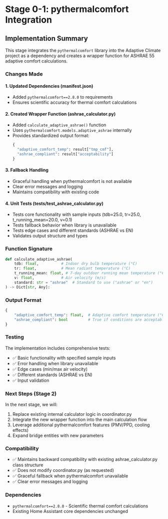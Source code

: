 # Stage 0-1: pythermalcomfort Integration

## Implementation Summary

This stage integrates the `pythermalcomfort` library into the Adaptive Climate project as a dependency and creates a wrapper function for ASHRAE 55 adaptive comfort calculations.

### Changes Made

#### 1. Updated Dependencies (manifest.json)
- Added `pythermalcomfort==2.8.0` to requirements
- Ensures scientific accuracy for thermal comfort calculations

#### 2. Created Wrapper Function (ashrae_calculator.py)
- Added `calculate_adaptive_ashrae()` function
- Uses `pythermalcomfort.models.adaptive_ashrae` internally
- Provides standardized output format:
  ```python
  {
    "adaptive_comfort_temp": result["tmp_cmf"],
    "ashrae_compliant": result["acceptability"]
  }
  ```

#### 3. Fallback Handling
- Graceful handling when pythermalcomfort is not available
- Clear error messages and logging
- Maintains compatibility with existing code

#### 4. Unit Tests (tests/test_ashrae_calculator.py)
- Tests core functionality with sample inputs (tdb=25.0, tr=25.0, t_running_mean=20.0, v=0.1)
- Tests fallback behavior when library is unavailable
- Tests edge cases and different standards (ASHRAE vs EN)
- Validates output structure and types

### Function Signature

```python
def calculate_adaptive_ashrae(
    tdb: float,          # Indoor dry bulb temperature (°C)
    tr: float,           # Mean radiant temperature (°C) 
    t_running_mean: float, # 7-day outdoor running mean temperature (°C)
    v: float,            # Air velocity (m/s)
    standard: str = "ashrae"  # Standard to use ("ashrae" or "en")
) -> Dict[str, Any]:
```

### Output Format

```python
{
    "adaptive_comfort_temp": float,  # Adaptive comfort temperature (°C)
    "ashrae_compliant": bool         # True if conditions are acceptable
}
```

### Testing

The implementation includes comprehensive tests:
- ✅ Basic functionality with specified sample inputs
- ✅ Error handling when library unavailable
- ✅ Edge cases (min/max air velocity)
- ✅ Different standards (ASHRAE vs EN)
- ✅ Input validation

### Next Steps (Stage 2)

In the next stage, we will:
1. Replace existing internal calculator logic in coordinator.py
2. Integrate the new wrapper function into the main calculation flow
3. Leverage additional pythermalcomfort features (PMV/PPD, cooling effects)
4. Expand bridge entities with new parameters

### Compatibility

- ✅ Maintains backward compatibility with existing ashrae_calculator.py class structure
- ✅ Does not modify coordinator.py (as requested)
- ✅ Graceful fallback when pythermalcomfort unavailable
- ✅ Clear error messages and logging

### Dependencies

- `pythermalcomfort==2.8.0` - Scientific thermal comfort calculations
- Existing Home Assistant core dependencies unchanged

